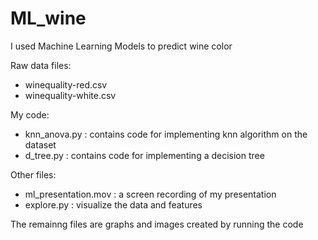 # ML_wine
I used Machine Learning Models to predict wine color

Raw data files:
- winequality-red.csv
- winequality-white.csv

My code:
- knn_anova.py : contains code for implementing knn algorithm on the dataset
- d_tree.py : contains code for implementing a decision tree

Other files:
- ml_presentation.mov : a screen recording of my presentation
- explore.py : visualize the data and features

The remainng files are graphs and images created by running the code




